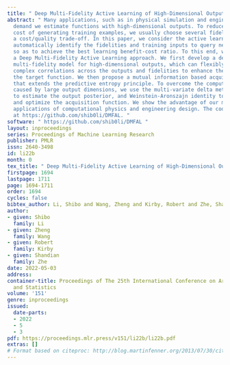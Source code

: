 ```yaml
---
title: " Deep Multi-Fidelity Active Learning of High-Dimensional Outputs "
abstract: " Many applications, such as in physical simulation and engineering design,
  demand we estimate functions with high-dimensional outputs. To reduce the expensive
  cost of generating training examples, we usually choose several fidelities to enable
  a cost/quality trade-off. In this paper, we consider the active learning task to
  automatically identify the fidelities and training inputs to query new examples
  so as to achieve the best learning benefit-cost ratio. To this end, we propose DMFAL,
  a Deep Multi-Fidelity Active Learning approach. We first develop a deep neural network-based
  multi-fidelity model for high-dimensional outputs, which can flexibly capture strong
  complex correlations across the outputs and fidelities to enhance the learning of
  the target function. We then propose a mutual information based acquisition function
  that extends the predictive entropy principle. To overcome the computational challenges
  caused by large output dimensions, we use the multi-variate delta method and moment-matching
  to estimate the output posterior, and Weinstein-Aronszajn identity to calculate
  and optimize the acquisition function. We show the advantage of our method in several
  applications of computational physics and engineering design. The code is available
  at https://github.com/shib0li/DMFAL. "
software: " https://github.com/shib0li/DMFAL "
layout: inproceedings
series: Proceedings of Machine Learning Research
publisher: PMLR
issn: 2640-3498
id: li22b
month: 0
tex_title: " Deep Multi-Fidelity Active Learning of High-Dimensional Outputs "
firstpage: 1694
lastpage: 1711
page: 1694-1711
order: 1694
cycles: false
bibtex_author: Li, Shibo and Wang, Zheng and Kirby, Robert and Zhe, Shandian
author:
- given: Shibo
  family: Li
- given: Zheng
  family: Wang
- given: Robert
  family: Kirby
- given: Shandian
  family: Zhe
date: 2022-05-03
address:
container-title: Proceedings of The 25th International Conference on Artificial Intelligence
  and Statistics
volume: '151'
genre: inproceedings
issued:
  date-parts:
  - 2022
  - 5
  - 3
pdf: https://proceedings.mlr.press/v151/li22b/li22b.pdf
extras: []
# Format based on citeproc: http://blog.martinfenner.org/2013/07/30/citeproc-yaml-for-bibliographies/
---
```

